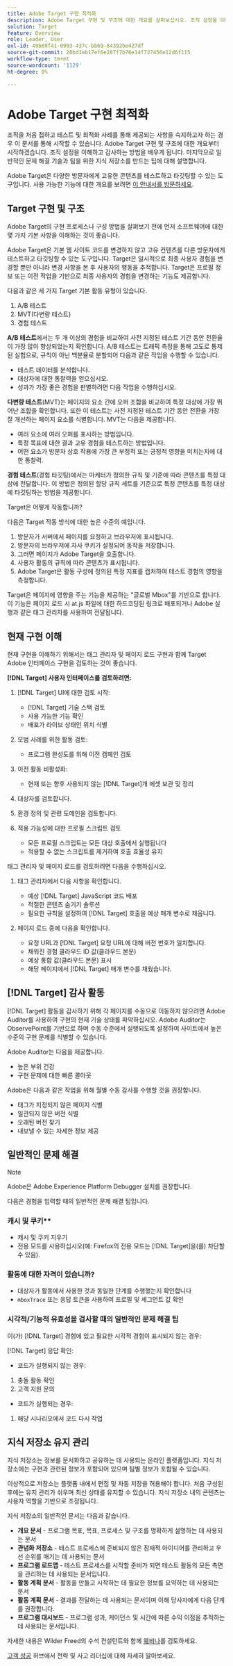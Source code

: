 ```yaml
---
title: Adobe Target 구현 최적화
description: Adobe Target 구현 및 구조에 대한 개요를 살펴보십시오. 조직 설정을 이해하고 감사하는 방법에 대해 알아봅니다. 팀을 위한 지식 저장소를 만드는 일반적인 문제 해결 기법 및 팁에 대해 알아봅니다.
solution: Target
feature: Overview
role: Leader, User
exl-id: 49b69f41-0993-437c-bb69-84392be427df
source-git-commit: 20bd1eb17ef6e287f7b76e14f727456e12d6f115
workflow-type: tm+mt
source-wordcount: '1129'
ht-degree: 0%

---
```


# Adobe Target 구현 최적화

조직을 처음 접하고 테스트 및 최적화 사례를 통해 제공되는 사항을 숙지하고자 하는 경우 이 문서를 통해 시작할 수 있습니다. Adobe Target 구현 및 구조에 대한 개요부터 시작하겠습니다. 조직 설정을 이해하고 감사하는 방법을 배우게 됩니다. 마지막으로 일반적인 문제 해결 기술과 팀을 위한 지식 저장소를 만드는 팁에 대해 설명합니다.

Adobe Target은 다양한 방문자에게 고유한 콘텐츠를 테스트하고 타깃팅할 수 있는 도구입니다. 사용 가능한 기능에 대한 개요를 보려면 [이 안내서를 방문하세요](https://experienceleague.adobe.com/docs/target/using/introduction/intro.html?lang=en).

## Target 구현 및 구조

Adobe Target의 구현 프로세스나 구성 방법을 살펴보기 전에 먼저 소프트웨어에 대한 몇 가지 기본 사항을 이해하는 것이 좋습니다.

Adobe Target은 기본 웹 사이트 코드를 변경하지 않고 고유 컨텐츠를 다른 방문자에게 테스트하고 타깃팅할 수 있는 도구입니다. Target은 일시적으로 최종 사용자 경험을 변경할 뿐만 아니라 변경 사항을 본 후 사용자의 행동을 추적합니다. Target은 프로필 정보 또는 이전 작업을 기반으로 최종 사용자의 경험을 변경하는 기능도 제공합니다.

다음과 같은 세 가지 Target 기본 활동 유형이 있습니다.

1. A/B 테스트
2. MVT(다변량 테스트)
3. 경험 테스트

**A/B 테스트**&#x200B;에서는 두 개 이상의 경험을 비교하여 사전 지정된 테스트 기간 동안 전환율이 가장 많이 향상되었는지 확인합니다. A/B 테스트는 트래픽 측정을 통해 고도로 통제된 실험으로, 규칙이 아닌 백분율로 분할되어 다음과 같은 작업을 수행할 수 있습니다.

* 테스트 데이터를 분석합니다.
* 대상자에 대한 통찰력을 얻으십시오.
* 성과가 가장 좋은 경험을 판별하려면 다음 작업을 수행하십시오.

**다변량 테스트**(MVT)는 페이지의 요소 간에 오퍼 조합을 비교하여 특정 대상에 가장 뛰어난 조합을 확인합니다. 또한 이 테스트는 사전 지정된 테스트 기간 동안 전환을 가장 잘 개선하는 페이지 요소를 식별합니다. MVT는 다음을 제공합니다.

* 여러 요소에 여러 오퍼를 표시하는 방법입니다.
* 특정 목표에 대한 결과 고유 경험을 테스트하는 방법입니다.
* 어떤 요소가 방문자 상호 작용에 가장 큰 부정적 또는 긍정적 영향을 미치는지에 대한 통찰력.

**경험 테스트**(경험 타깃팅)에서는 마케터가 정의한 규칙 및 기준에 따라 콘텐츠를 특정 대상에 전달합니다. 이 방법은 정의된 할당 규칙 세트를 기준으로 특정 콘텐츠를 특정 대상에 타깃팅하는 방법을 제공합니다.

Target은 어떻게 작동합니까?

다음은 Target 작동 방식에 대한 높은 수준의 예입니다.

1. 방문자가 서버에서 페이지를 요청하고 브라우저에 표시됩니다.
1. 방문자의 브라우저에 자사 쿠키가 설정되어 동작을 저장합니다.
1. 그러면 페이지가 Adobe Target을 호출합니다.
1. 사용자 활동의 규칙에 따라 콘텐츠가 표시됩니다.
1. Adobe Target은 활동 구성에 정의된 특정 지표를 캡처하여 테스트 경험의 영향을 측정합니다.

Target은 페이지에 영향을 주는 기능을 제공하는 &quot;글로벌 Mbox&quot;를 기반으로 합니다. 이 기능은 페이지 로드 시 at.js 파일에 대한 하드코딩된 링크로 배포되거나 Adobe 실행과 같은 태그 관리자를 사용하여 전달됩니다.

## 현재 구현 이해

현재 구현을 이해하기 위해서는 태그 관리자 및 페이지 로드 구현과 함께 Target Adobe 인터페이스 구현을 검토하는 것이 좋습니다.

**[!DNL Target] 사용자 인터페이스를 검토하려면:**

1. [!DNL Target] UI에 대한 검토 시작:

   * [!DNL Target] 기술 스택 검토
   * 사용 가능한 기능 확인
   * 배포가 라이브 상태인 위치 식별

1. 모범 사례를 위한 활동 검토:

   * 프로그램 완성도를 위해 이전 캠페인 검토

1. 이전 활동 비활성화:

   * 현재 또는 향후 사용되지 않는 [!DNL Target]개 에셋 보관 및 정리

1. 대상자를 검토합니다.

1. 환경 정의 및 관련 도메인을 검토합니다.

1. 적용 가능성에 대한 프로필 스크립트 검토

   * 모든 프로필 스크립트는 모든 대상 호출에서 실행됩니다
   * 적용할 수 없는 스크립트를 제거하여 호출 효율성 유지

태그 관리자 및 페이지 로드를 검토하려면 다음을 수행하십시오.

1. 태그 관리자에서 다음 사항을 확인합니다.

   * 예상 [!DNL Target] JavaScript 코드 배포
   * 적절한 콘텐츠 숨기기 솔루션
   * 필요한 규칙을 설정하여 [!DNL Target] 호출을 예상 매개 변수로 채웁니다.

1. 페이지 로드 중에 다음을 확인합니다.

   * 요청 URL과 [!DNL Target] 요청 URL에 대해 버전 번호가 일치합니다.
   * 채워진 경험 클라우드 ID 값(클라우드 본문)
   * 예상 통합 값(클라우드 본문) 표시
   * 해당 페이지에서 [!DNL Target] 매개 변수를 채웠습니다.

## [!DNL Target] 감사 활동

[!DNL Target] 활동을 감사하기 위해 각 페이지를 수동으로 이동하지 않으려면 Adobe Auditor를 사용하여 구현의 현재 기술 상태를 파악하십시오. Adobe Auditor는 ObservePoint를 기반으로 하며 수동 수준에서 실행되도록 설정하여 사이트에서 높은 수준의 구현 문제를 식별할 수 있습니다.

Adobe Auditor는 다음을 제공합니다.

* 높은 부위 건강
* 구현 문제에 대한 빠른 콜아웃

Adobe은 다음과 같은 작업을 위해 월별 수동 감사를 수행할 것을 권장합니다.

* 태그가 지정되지 않은 페이지 식별
* 일관되지 않은 버전 식별
* 오래된 버전 찾기
* 내보낼 수 있는 자세한 정보 제공

## 일반적인 문제 해결

>[!NOTE]
>
>Adobe은 Adobe Experience Platform Debugger 설치를 권장합니다.

다음은 경험을 입력할 때의 일반적인 문제 해결 팁입니다.

### 캐시 및 쿠키**

* 캐시 및 쿠키 지우기
* 전용 모드를 사용하십시오(예: Firefox의 전용 모드는 [!DNL Target]을(를) 차단할 수 있음).

### 활동에 대한 자격이 있습니까?

* 대상자가 활동에서 사용한 것과 동일한 단계를 수행했는지 확인합니다
* `mboxTrace` 또는 응답 토큰을 사용하여 프로필 및 세그먼트 값 확인

### 시각적/기능적 유효성을 검사할 때의 일반적인 문제 해결 팁

이(가) [!DNL Target] 경험에 있고 필요한 시각적 경험이 표시되지 않는 경우:

[!DNL Target] 응답 확인:

* 코드가 실행되지 않는 경우:

1. 충돌 활동 확인
1. 고객 지원 문의

* 코드가 실행되는 경우:

1. 해당 시나리오에서 코드 다시 작업

## 지식 저장소 유지 관리

지식 저장소는 정보를 문서화하고 공유하는 데 사용되는 온라인 플랫폼입니다. 지식 저장소에는 구현과 관련된 정보가 포함되어 있으며 팀별 정보가 포함될 수 있습니다.

이상적으로 저장소는 플랫폼 내에서 편집 및 자동 저장을 허용해야 합니다. 처음 구성된 후에는 유지 관리가 쉬우며 최신 상태를 유지할 수 있습니다. 지식 저장소 내의 콘텐츠는 사용자 역할을 기반으로 조정됩니다.

지식 저장소의 일반적인 문서는 다음과 같습니다.

* **개요 문서** - 프로그램 목표, 목표, 프로세스 및 구조를 명확하게 설명하는 데 사용되는 문서
* **관념화 저장소** - 테스트 프로세스에 준비되지 않은 잠재적 아이디어를 관리하고 우선 순위를 매기는 데 사용되는 문서
* **프로그램 로드맵** - 테스트 프로세스를 시작할 준비가 되면 테스트 활동의 모든 측면을 관리하는 데 사용되는 문서입니다.
* **활동 계획 문서** - 활동을 만들고 시작하는 데 필요한 정보를 요약하는 데 사용되는 문서
* **활동 계획 문서** - 결과를 전달하는 데 사용되는 문서이며 이해 당사자에게 다음 단계를 권장합니다.
* **프로그램 대시보드** - 프로그램 성과, 케이던스 및 시간에 따른 수익 이점을 추적하는 데 사용되는 문서입니다.

자세한 내용은 Wilder Freed의 수석 컨설턴트와 함께 [웨비나](https://adobecustomersuccess.adobeconnect.com/p4p7xlp7dh42mp4/)를 검토하세요.

[고객 성공](https://experienceleague.adobe.com/docs/customer-success/customer-success/overview.html) 허브에서 전략 및 사고 리더십에 대해 자세히 알아보세요.
